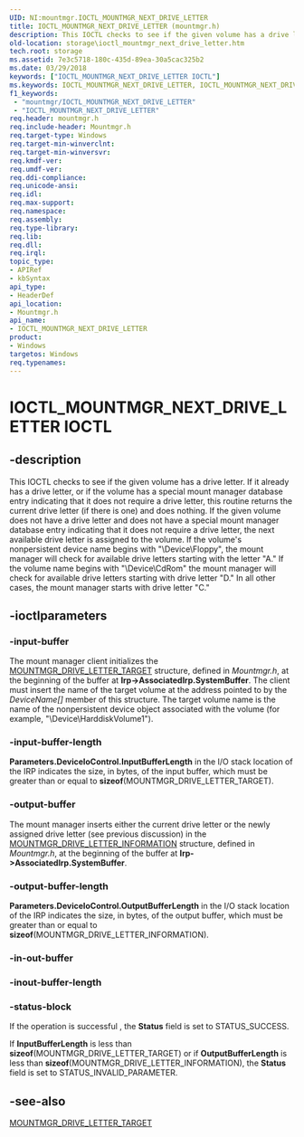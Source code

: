 ```yaml
---
UID: NI:mountmgr.IOCTL_MOUNTMGR_NEXT_DRIVE_LETTER
title: IOCTL_MOUNTMGR_NEXT_DRIVE_LETTER (mountmgr.h)
description: This IOCTL checks to see if the given volume has a drive letter.
old-location: storage\ioctl_mountmgr_next_drive_letter.htm
tech.root: storage
ms.assetid: 7e3c5718-180c-435d-89ea-30a5cac325b2
ms.date: 03/29/2018
keywords: ["IOCTL_MOUNTMGR_NEXT_DRIVE_LETTER IOCTL"]
ms.keywords: IOCTL_MOUNTMGR_NEXT_DRIVE_LETTER, IOCTL_MOUNTMGR_NEXT_DRIVE_LETTER control, IOCTL_MOUNTMGR_NEXT_DRIVE_LETTER control code [Storage Devices], k307_c77572b5-04ff-453d-91a4-9f58c65930e0.xml, mountmgr/IOCTL_MOUNTMGR_NEXT_DRIVE_LETTER, storage.ioctl_mountmgr_next_drive_letter
f1_keywords:
 - "mountmgr/IOCTL_MOUNTMGR_NEXT_DRIVE_LETTER"
 - "IOCTL_MOUNTMGR_NEXT_DRIVE_LETTER"
req.header: mountmgr.h
req.include-header: Mountmgr.h
req.target-type: Windows
req.target-min-winverclnt: 
req.target-min-winversvr: 
req.kmdf-ver: 
req.umdf-ver: 
req.ddi-compliance: 
req.unicode-ansi: 
req.idl: 
req.max-support: 
req.namespace: 
req.assembly: 
req.type-library: 
req.lib: 
req.dll: 
req.irql: 
topic_type:
- APIRef
- kbSyntax
api_type:
- HeaderDef
api_location:
- Mountmgr.h
api_name:
- IOCTL_MOUNTMGR_NEXT_DRIVE_LETTER
product:
- Windows
targetos: Windows
req.typenames: 
---
```


# IOCTL_MOUNTMGR_NEXT_DRIVE_LETTER IOCTL


## -description


This IOCTL checks to see if the given volume has a drive letter. If it already has a drive letter, or if the volume has a special mount manager database entry indicating that it does not require a drive letter, this routine returns the current drive letter (if there is one) and does nothing. If the given volume does not have a drive letter and does not have a special mount manager database entry indicating that it does not require a drive letter, the next available drive letter is assigned to the volume. If the volume's nonpersistent device name begins with "\Device\Floppy", the mount manager will check for available drive letters starting with the letter "A." If the volume name begins with "\Device\CdRom" the mount manager will check for available drive letters starting with drive letter "D." In all other cases, the mount manager starts with drive letter "C." 


## -ioctlparameters




### -input-buffer

The mount manager client initializes the <a href="https://docs.microsoft.com/windows-hardware/drivers/ddi/mountmgr/ns-mountmgr-_mountmgr_drive_letter_target">MOUNTMGR_DRIVE_LETTER_TARGET</a> structure, defined in <i>Mountmgr.h</i>, at the beginning of the buffer at <b>Irp->AssociatedIrp.SystemBuffer</b>. The client must insert the name of the target volume at the address pointed to by the <i>DeviceName[]</i> member of this structure. The target volume name is the name of the nonpersistent device object associated with the volume (for example, "\Device\HarddiskVolume1"). 


### -input-buffer-length

<b>Parameters.DeviceIoControl.InputBufferLength</b> in the I/O stack location of the IRP indicates the size, in bytes, of the input buffer, which must be greater than or equal to <b>sizeof</b>(MOUNTMGR_DRIVE_LETTER_TARGET).


### -output-buffer

The mount manager inserts either the current drive letter or the newly assigned drive letter (see previous discussion) in the <a href="https://docs.microsoft.com/windows-hardware/drivers/ddi/mountmgr/ns-mountmgr-_mountmgr_drive_letter_information">MOUNTMGR_DRIVE_LETTER_INFORMATION</a> structure, defined in <i>Mountmgr.h</i>, at the beginning of the buffer at <b>Irp->AssociatedIrp.SystemBuffer</b>.


### -output-buffer-length

<b>Parameters.DeviceIoControl.OutputBufferLength</b> in the I/O stack location of the IRP indicates the size, in bytes, of the output buffer, which must be greater than or equal to <b>sizeof</b>(MOUNTMGR_DRIVE_LETTER_INFORMATION).


### -in-out-buffer








### -inout-buffer-length








### -status-block

If the operation is successful , the <b>Status</b> field is set to STATUS_SUCCESS.

If <b>InputBufferLength</b> is less than <b>sizeof</b>(MOUNTMGR_DRIVE_LETTER_TARGET) or if <b>OutputBufferLength</b> is less than <b>sizeof</b>(MOUNTMGR_DRIVE_LETTER_INFORMATION), the <b>Status</b> field is set to STATUS_INVALID_PARAMETER.


## -see-also




<a href="https://docs.microsoft.com/windows-hardware/drivers/ddi/mountmgr/ns-mountmgr-_mountmgr_drive_letter_target">MOUNTMGR_DRIVE_LETTER_TARGET</a>
 

 

